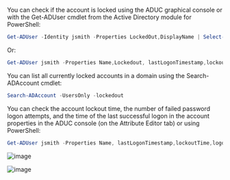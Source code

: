 You can check if the account is locked using the ADUC graphical console or with the Get-ADUser cmdlet from the Active Directory module for PowerShell:
```powershell
Get-ADUser -Identity jsmith -Properties LockedOut,DisplayName | Select-Object samaccountName, displayName,Lockedout
```
Or:
```powershell
Get-ADUser jsmith -Properties Name,Lockedout, lastLogonTimestamp,lockoutTime,logonCount,pwdLastSet | Select-Object Name, Lockedout,@{n='LastLogon';e={[DateTime]::FromFileTime($_.lastLogonTimestamp)}},@{n='lockoutTime';e={[DateTime]::FromFileTime($_.lockoutTime)}},@{n='pwdLastSet';e={[DateTime]::FromFileTime($_.pwdLastSet)}},logonCount
```
You can list all currently locked accounts in a domain using the Search-ADAccount cmdlet:
```powershell
Search-ADAccount -UsersOnly -lockedout
```
You can check the account lockout time, the number of failed password logon attempts, and the time of the last successful logon in the account properties in the ADUC console (on the Attribute Editor tab) or using PowerShell:
```powershell
Get-ADUser jsmith -Properties Name, lastLogonTimestamp,lockoutTime,logonCount,pwdLastSet | Select-Object Name,@{n='LastLogon';e={[DateTime]::FromFileTime($_.lastLogonTimestamp)}},@{n='lockoutTime';e={[DateTime]::FromFileTime($_.lockoutTime)}},@{n='pwdLastSet';e={[DateTime]::FromFileTime($_.pwdLastSet)}},logonCount
```
![image](https://github.com/msandoval55/pub.repo/assets/116230991/dce3427f-f053-47ad-8880-1375c508144a)

![image](https://github.com/msandoval55/pub.repo/assets/116230991/2a2a14ca-7519-4311-b04e-a65d3920e653)

